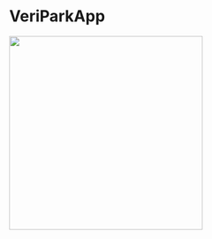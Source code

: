 # VeriParkApp
<img src="https://user-images.githubusercontent.com/49796926/147390111-4d2f690c-c7f6-463f-86c4-5545ffa506f6.png" width="350"/>
